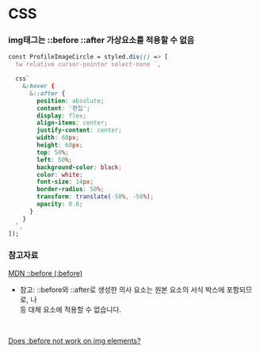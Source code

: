 # CSS

### img태그는 ::before ::after 가상요소를 적용할 수 없음

```CSS
const ProfileImageCircle = styled.div(() => [
  tw`relative cursor-pointer select-none `,

  css`
    &:hover {
      &::after {
        position: absolute;
        content: '편집';
        display: flex;
        align-items: center;
        justify-content: center;
        width: 60px;
        height: 60px;
        top: 50%;
        left: 50%;
        background-color: black;
        color: white;
        font-size: 14px;
        border-radius: 50%;
        transform: translate(-50%, -50%);
        opacity: 0.6;
      }
    }
  `,
]);
```

### 참고자료

[MDN ::before (:before)](https://developer.mozilla.org/ko/docs/Web/CSS/::before)

- 참고: ::before와 ::after로 생성한 의사 요소는 원본 요소의 서식 박스에 포함되므로, <img>나 <br> 등 대체 요소에 적용할 수 없습니다.

<br>

[Does :before not work on img elements?](https://stackoverflow.com/questions/5843035/does-before-not-work-on-img-elements/5843164)
